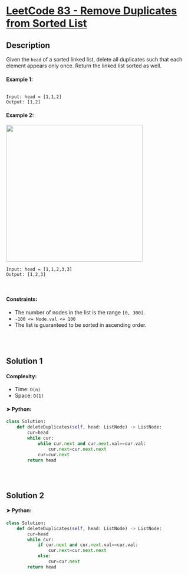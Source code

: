 
# [LeetCode 83 - Remove Duplicates from Sorted List](https://leetcode.com/problems/remove-duplicates-from-sorted-list/description/)


## Description

Given the `head` of a sorted linked list, delete all duplicates such that each element appears only once. Return the linked list sorted as well.


#### Example 1:

<img alt="" src="https://assets.leetcode.com/uploads/2021/01/04/list1.jpg" />

```
Input: head = [1,1,2]
Output: [1,2]
```

#### Example 2:
<img alt="" src="https://assets.leetcode.com/uploads/2021/01/04/list2.jpg" style="width: 370px;" />

```
Input: head = [1,1,2,3,3]
Output: [1,2,3]
```

<br/>

#### Constraints:
  * The number of nodes in the list is the range `[0, 300]`.
  * `-100 <= Node.val <= 100`
  * The list is guaranteed to be sorted in ascending order.

<br/>


<br/>

## Solution 1

#### Complexity:
  * Time: `O(n)`
  * Space: `O(1)`

#### ➤ Python:
```python
class Solution:
    def deleteDuplicates(self, head: ListNode) -> ListNode:
        cur=head
        while cur:
            while cur.next and cur.next.val==cur.val:
                cur.next=cur.next.next
            cur=cur.next
        return head
        
```

<br/>

## Solution 2

#### ➤ Python:
```python
class Solution:
    def deleteDuplicates(self, head: ListNode) -> ListNode:
        cur=head
        while cur:
            if cur.next and cur.next.val==cur.val:
                cur.next=cur.next.next
            else:
                cur=cur.next
        return head
        
```

<br/>


<!-- end -->
